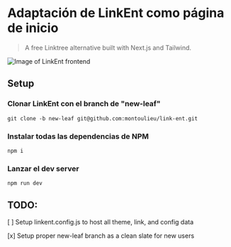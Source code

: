 # Adaptación de LinkEnt como página de inicio

> A free Linktree alternative built with Next.js and Tailwind.

![Image of LinkEnt frontend](https://github.com/montoulieu/link-ent/blob/master/public/LinkEntPreview.jpg?raw=true)



## Setup
### Clonar LinkEnt con el branch de "new-leaf"
`git clone -b new-leaf git@github.com:montoulieu/link-ent.git`

### Instalar todas las dependencias de NPM
`npm i` 

### Lanzar el dev server
`npm run dev`

## TODO:

[ ] Setup linkent.config.js to host all theme, link, and config data

[x] Setup proper new-leaf branch as a clean slate for new users
